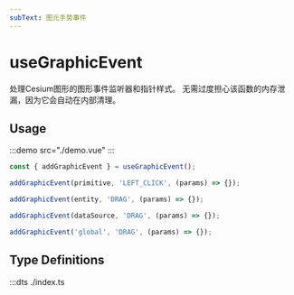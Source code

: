 ```yaml
---
subText: 图元手势事件
---
```


# useGraphicEvent

处理Cesium图形的图形事件监听器和指针样式。
无需过度担心该函数的内存泄漏，因为它会自动在内部清理。

## Usage

:::demo src="./demo.vue"
:::

```ts
const { addGraphicEvent } = useGraphicEvent();

addGraphicEvent(primitive, 'LEFT_CLICK', (params) => {});

addGraphicEvent(entity, 'DRAG', (params) => {});

addGraphicEvent(dataSource, 'DRAG', (params) => {});

addGraphicEvent('global', 'DRAG', (params) => {});
```

## Type Definitions

:::dts ./index.ts

